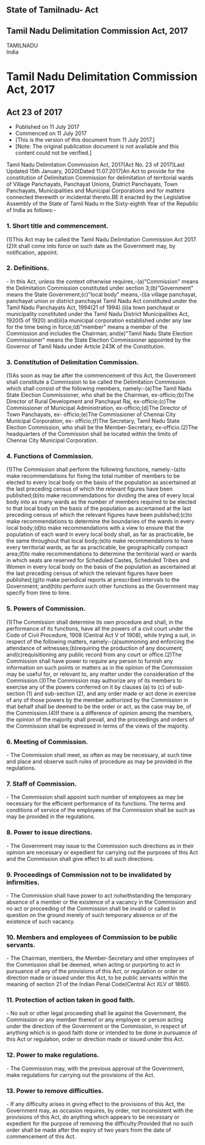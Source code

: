 ## State of Tamilnadu- Act

## Tamil Nadu Delimitation Commission Act, 2017

TAMILNADU  
India

# Tamil Nadu Delimitation Commission Act, 2017

## Act 23 of 2017

  * Published on 11 July 2017 
  * Commenced on 11 July 2017 
  * [This is the version of this document from 11 July 2017.] 
  * [Note: The original publication document is not available and this content could not be verified.] 

Tamil Nadu Delimitation Commission Act, 2017(Act No. 23 of 2017)Last Updated
15th January, 2020[Dated 11.07.2017]An Act to provide for the constitution of
Delimitation Commission for delimitation of territorial wards of Village
Panchayats, Panchayat Unions, District Panchayats, Town Panchayats,
Municipalities and Municipal Corporations and for matters connected therewith
or incidental thereto.BE it enacted by the Legislative Assembly of the State
of Tamil Nadu in the Sixty-eighth Year of the Republic of India as follows:-

### 1. Short title and commencement.

(1)This Act may be called the Tamil Nadu Delimitation Commission Act
2017.(2)It shall come into force on such date as the Government may, by
notification, appoint.

### 2. Definitions.

\- In this Act, unless the context otherwise requires,-(a)"Commission" means
the Delimitation Commission constituted under section 3;(b)"Government" means
the State Government;(c)"local body" means,-(i)a village panchayat, panchayat
union or district panchayat Tamil Nadu Act constituted under the Tamil Nadu
Panchayats Act, 1994(21 of 1994).(ii)a town panchayat or municipality
constituted under the Tamil Nadu District Municipalities Act, 1920(5 of 1920)
and(iii)a municipal corporation established under any law for the time being
in force;(d)"member" means a member of the Commission and includes the
Chairman; and(e)"Tamil Nadu State Election Commissioner" means the State
Election Commissioner appointed by the Governor of Tamil Nadu under Article
243K of the Constitution.

### 3. Constitution of Delimitation Commission.

(1)As soon as may be after the commencement of this Act, the Government shall
constitute a Commission to be called the Delimitation Commission which shall
consist of the following members, namely:-(a)The Tamil Nadu State Election
Commissioner, who shall be the Chairman, ex-officio;(b)The Director of Rural
Development and Panchayat Raj, ex-officio;(c)The Commissioner of Municipal
Administration, ex-officio;(d)The Director of Town Panchayats, ex-
officio;(e)The Commissioner of Chennai City Municipal Corporation, ex-
officio;(f)The Secretary, Tamil Nadu State Election Commission, who shall be
the Member-Secretary, ex-officio.(2)The headquarters of the Commission shall
be located within the limits of Chennai City Municipal Corporation.

### 4. Functions of Commission.

(1)The Commission shall perform the following functions, namely:-(a)to make
recommendations for fixing the total number of members to be elected to every
local body on the basis of the population as ascertained at the last preceding
census of which the relevant figures have been published;(b)to make
recommendations for dividing the area of every local body into as many wards
as the number of members required to be elected to that local body on the
basis of the population as ascertained at the last preceding census of which
the relevant figures have been published;(c)to make recommendations to
determine the boundaries of the wards in every local body;(d)to make
recommendations with a view to ensure that the population of each ward in
every local body shall, as far as practicable, be the same throughout that
local body;(e)to make recommendations to have every territorial wards, as far
as practicable, be geographically compact area;(f)to make recommendations to
determine the territorial ward or wards in which seats are reserved for
Scheduled Castes, Scheduled Tribes and Women in every local body on the basis
of the population as ascertained at the last preceding census of which the
relevant figures have been published;(g)to make periodical reports at
prescribed intervals to the Government; and(h)to perform such other functions
as the Government may specify from time to time.

### 5. Powers of Commission.

(1)The Commission shall determine its own procedure and shall, in the
performance of its functions, have all the powers of a civil court under the
Code of Civil Procedure, 1908 (Central Act V of 1908), while trying a suit, in
respect of the following matters, namely:-(a)summoning and enforcing the
attendance of witnesses;(b)requiring the production of any document;
and(c)requisitioning any public record from any court or office.(2)The
Commission shall have power to require any person to furnish any information
on such points or matters as in the opinion of the Commission may be useful
for, or relevant to, any matter under the consideration of the
Commission.(3)The Commission may authorize any of its members to exercise any
of the powers conferred on it by clauses (a) to (c) of sub-section (1) and
sub-section (2), and any order made or act done in exercise of any of those
powers by the member authorized by the Commission in that behalf shall be
deemed to be the order or act, as the case may be, of the Commission.(4)If
there is a difference of opinion among the members, the opinion of the
majority shall prevail, and the proceedings and orders of the Commission shall
be expressed in terms of the views of the majority.

### 6. Meeting of Commission.

\- The Commission shall meet, as often as may be necessary, at such time and
place and observe such rules of procedure as may be provided in the
regulations.

### 7. Staff of Commission.

\- The Commission shall appoint such number of employees as may be necessary
for the efficient performance of its functions. The terms and conditions of
service of the employees of the Commission shall be such as may be provided in
the regulations.

### 8. Power to issue directions.

\- The Government may issue to the Commission such directions as in their
opinion are necessary or expedient for carrying out the purposes of this Act
and the Commission shall give effect to all such directions.

### 9. Proceedings of Commission not to be invalidated by infirmities.

\- The Commission shall have power to act notwithstanding the temporary
absence of a member or the existence of a vacancy in the Commission and no act
or proceeding of the Commission shall be invalid or called in question on the
ground merely of such temporary absence or of the existence of such vacancy.

### 10. Members and employees of Commission to be public servants.

\- The Chairman, members, the Member-Secretary and other employees of the
Commission shall be deemed, when acting or purporting to act in pursuance of
any of the provisions of this Act, or regulation or order or direction made or
issued under this Act, to be public servants within the meaning of section 21
of the Indian Penal Code(Central Act XLV of 1860).

### 11. Protection of action taken in good faith.

\- No suit or other legal proceeding shall lie against the Government, the
Commission or any member thereof or any employee or person acting under the
direction of the Government or the Commission, in respect of anything which is
in good faith done or intended to be done in pursuance of this Act or
regulation, order or direction made or issued under this Act.

### 12. Power to make regulations.

\- The Commission may, with the previous approval of the Government, make
regulations for carrying out the provisions of the Act.

### 13. Power to remove difficulties.

\- If any difficulty arises in giving effect to the provisions of this Act,
the Government may, as occasion requires, by order, not inconsistent with the
provisions of this Act, do anything which appears to be necessary or expedient
for the purpose of removing the difficulty:Provided that no such order shall
be made after the expiry of two years from the date of commencement of this
Act.

